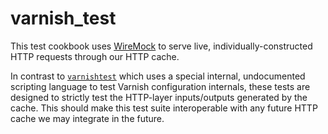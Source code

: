 varnish_test
====================
This test cookbook uses [WireMock](http://wiremock.org/) to serve live, individually-constructed HTTP requests
through our HTTP cache.

In contrast to [`varnishtest`](https://www.varnish-cache.org/docs/trunk/reference/varnishtest.html) which uses a
special internal, undocumented scripting language to test Varnish configuration internals,
these tests are designed to strictly test the HTTP-layer inputs/outputs generated by the cache.
This should make this test suite interoperable with any future HTTP cache we may integrate in the future.
